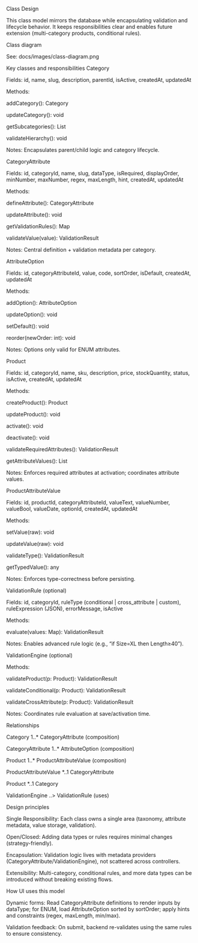 Class Design

This class model mirrors the database while encapsulating validation and lifecycle behavior. It keeps responsibilities clear and enables future extension (multi-category products, conditional rules).

Class diagram

See: docs/images/class-diagram.png

Key classes and responsibilities
Category

Fields: id, name, slug, description, parentId, isActive, createdAt, updatedAt

Methods:

addCategory(): Category

updateCategory(): void

getSubcategories(): List<Category>

validateHierarchy(): void

Notes: Encapsulates parent/child logic and category lifecycle.

CategoryAttribute

Fields: id, categoryId, name, slug, dataType, isRequired, displayOrder, minNumber, maxNumber, regex, maxLength, hint, createdAt, updatedAt

Methods:

defineAttribute(): CategoryAttribute

updateAttribute(): void

getValidationRules(): Map

validateValue(value): ValidationResult

Notes: Central definition + validation metadata per category.

AttributeOption

Fields: id, categoryAttributeId, value, code, sortOrder, isDefault, createdAt, updatedAt

Methods:

addOption(): AttributeOption

updateOption(): void

setDefault(): void

reorder(newOrder: int): void

Notes: Options only valid for ENUM attributes.

Product

Fields: id, categoryId, name, sku, description, price, stockQuantity, status, isActive, createdAt, updatedAt

Methods:

createProduct(): Product

updateProduct(): void

activate(): void

deactivate(): void

validateRequiredAttributes(): ValidationResult

getAttributeValues(): List<ProductAttributeValue>

Notes: Enforces required attributes at activation; coordinates attribute values.

ProductAttributeValue

Fields: id, productId, categoryAttributeId, valueText, valueNumber, valueBool, valueDate, optionId, createdAt, updatedAt

Methods:

setValue(raw): void

updateValue(raw): void

validateType(): ValidationResult

getTypedValue(): any

Notes: Enforces type-correctness before persisting.

ValidationRule (optional)

Fields: id, categoryId, ruleType (conditional | cross_attribute | custom), ruleExpression (JSON), errorMessage, isActive

Methods:

evaluate(values: Map): ValidationResult

Notes: Enables advanced rule logic (e.g., “if Size=XL then Length≥40”).

ValidationEngine (optional)

Methods:

validateProduct(p: Product): ValidationResult

validateConditional(p: Product): ValidationResult

validateCrossAttribute(p: Product): ValidationResult

Notes: Coordinates rule evaluation at save/activation time.

Relationships

Category 1..* CategoryAttribute (composition)

CategoryAttribute 1..* AttributeOption (composition)

Product 1..* ProductAttributeValue (composition)

ProductAttributeValue *..1 CategoryAttribute

Product *..1 Category

ValidationEngine ..> ValidationRule (uses)

Design principles

Single Responsibility: Each class owns a single area (taxonomy, attribute metadata, value storage, validation).

Open/Closed: Adding data types or rules requires minimal changes (strategy-friendly).

Encapsulation: Validation logic lives with metadata providers (CategoryAttribute/ValidationEngine), not scattered across controllers.

Extensibility: Multi-category, conditional rules, and more data types can be introduced without breaking existing flows.

How UI uses this model

Dynamic forms: Read CategoryAttribute definitions to render inputs by dataType; for ENUM, load AttributeOption sorted by sortOrder; apply hints and constraints (regex, maxLength, min/max).

Validation feedback: On submit, backend re-validates using the same rules to ensure consistency.

